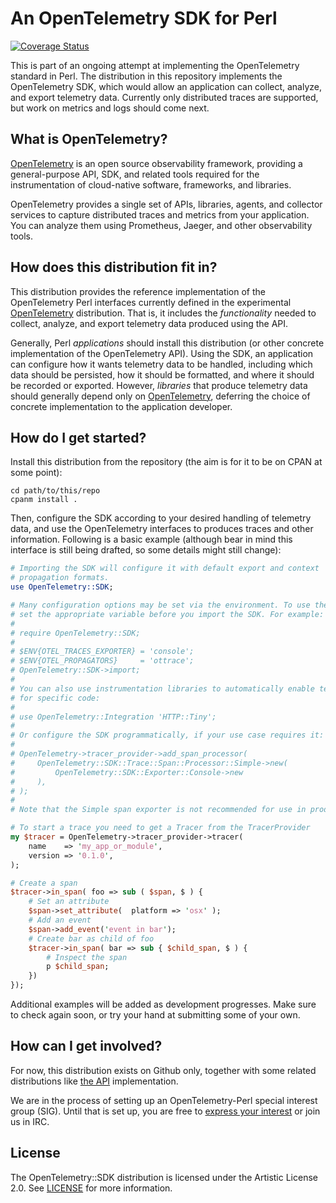# An OpenTelemetry SDK for Perl

[![Coverage Status][badge]][coveralls]

This is part of an ongoing attempt at implementing the OpenTelemetry standard
in Perl. The distribution in this repository implements the OpenTelemetry SDK,
which would allow an application can collect, analyze, and export telemetry
data. Currently only distributed traces are supported, but work on metrics and
logs should come next.

## What is OpenTelemetry?

[OpenTelemetry][home] is an open source observability framework, providing a
general-purpose API, SDK, and related tools required for the instrumentation
of cloud-native software, frameworks, and libraries.

OpenTelemetry provides a single set of APIs, libraries, agents, and collector
services to capture distributed traces and metrics from your application. You
can analyze them using Prometheus, Jaeger, and other observability tools.

## How does this distribution fit in?

This distribution provides the reference implementation of the OpenTelemetry
Perl interfaces currently defined in the experimental [OpenTelemetry][api]
distribution. That is, it includes the *functionality* needed to collect,
analyze, and export telemetry data produced using the API.

Generally, Perl *applications* should install this distribution (or other
concrete implementation of the OpenTelemetry API). Using the SDK, an
application can configure how it wants telemetry data to be handled,
including which data should be persisted, how it should be formatted, and
where it should be recorded or exported. However, *libraries* that produce
telemetry data should generally depend only on [OpenTelemetry][api],
deferring the choice of concrete implementation to the application developer.

## How do I get started?

Install this distribution from the repository (the aim is for it to be on CPAN
at some point):

```
cd path/to/this/repo
cpanm install .
```

Then, configure the SDK according to your desired handling of telemetry data,
and use the OpenTelemetry interfaces to produces traces and other information.
Following is a basic example (although bear in mind this interface is still
being drafted, so some details might still change):

``` perl
# Importing the SDK will configure it with default export and context
# propagation formats.
use OpenTelemetry::SDK;

# Many configuration options may be set via the environment. To use them,
# set the appropriate variable before you import the SDK. For example:
#
# require OpenTelemetry::SDK;
#
# $ENV{OTEL_TRACES_EXPORTER} = 'console';
# $ENV{OTEL_PROPAGATORS}     = 'ottrace';
# OpenTelemetry::SDK->import;
#
# You can also use instrumentation libraries to automatically enable telemetry
# for specific code:
#
# use OpenTelemetry::Integration 'HTTP::Tiny';
#
# Or configure the SDK programmatically, if your use case requires it:
#
# OpenTelemetry->tracer_provider->add_span_processor(
#     OpenTelemetry::SDK::Trace::Span::Processor::Simple->new(
#         OpenTelemetry::SDK::Exporter::Console->new
#     ),
# );
#
# Note that the Simple span exporter is not recommended for use in production.

# To start a trace you need to get a Tracer from the TracerProvider
my $tracer = OpenTelemetry->tracer_provider->tracer(
    name    => 'my_app_or_module',
    version => '0.1.0',
);

# Create a span
$tracer->in_span( foo => sub ( $span, $ ) {
    # Set an attribute
    $span->set_attribute(  platform => 'osx' );
    # Add an event
    $span->add_event('event in bar');
    # Create bar as child of foo
    $tracer->in_span( bar => sub { $child_span, $ ) {
        # Inspect the span
        p $child_span;
    })
});
```

Additional examples will be added as development progresses. Make sure to
check again soon, or try your hand at submitting some of your own.

## How can I get involved?

For now, this distribution exists on Github only, together with some related
distributions like [the API][api] implementation.

We are in the process of setting up an OpenTelemetry-Perl special interest
group (SIG). Until that is set up, you are free to [express your
interest][sig] or join us in IRC.

## License

The OpenTelemetry::SDK distribution is licensed under the Artistic License 2.0.
See [LICENSE] for more information.

[api]: https://github.com/jjatria/perl-opentelemetry
[badge]: https://coveralls.io/repos/github/jjatria/perl-opentelemetry-sdk/badge.svg?branch=main
[coveralls]: https://coveralls.io/github/jjatria/perl-opentelemetry-sdk?branch=main
[home]: https://opentelemetry.io
[license]: https://github.com/jjatria/perl-opentelemetry/blob/main/LICENSE
[sig]: https://github.com/open-telemetry/community/issues/828

